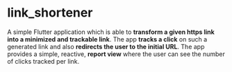 # link_shortener

A simple Flutter application which is able to **transform a given https link into a minimized and trackable link**.
The app **tracks a click** on such a generated link and also **redirects the user to the initial URL**.
The app provides a simple, reactive, **report view** where the user can see the number of clicks tracked per link.

